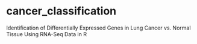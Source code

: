 # cancer_classification
Identification of Differentially Expressed Genes in Lung Cancer vs. Normal Tissue Using RNA-Seq Data in R
